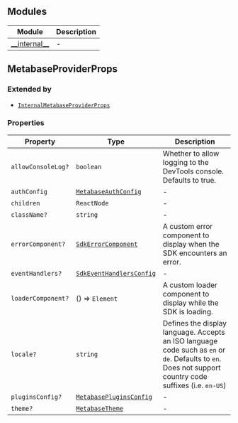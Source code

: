 ## Modules

| Module | Description |
| ------ | ------ |
| [\_\_internal\_\_](internal.md) | - |

## MetabaseProviderProps

### Extended by

- [`InternalMetabaseProviderProps`](internal.md#internalmetabaseproviderprops)

### Properties

| Property | Type | Description |
| ------ | ------ | ------ |
| <a id="allowconsolelog"></a> `allowConsoleLog?` | `boolean` | Whether to allow logging to the DevTools console. Defaults to true. |
| <a id="authconfig"></a> `authConfig` | [`MetabaseAuthConfig`](internal.md#metabaseauthconfig) | - |
| <a id="children"></a> `children` | `ReactNode` | - |
| <a id="classname"></a> `className?` | `string` | - |
| <a id="errorcomponent"></a> `errorComponent?` | [`SdkErrorComponent`](internal.md#sdkerrorcomponent) | A custom error component to display when the SDK encounters an error. |
| <a id="eventhandlers"></a> `eventHandlers?` | [`SdkEventHandlersConfig`](internal.md#sdkeventhandlersconfig) | - |
| <a id="loadercomponent"></a> `loaderComponent?` | () => `Element` | A custom loader component to display while the SDK is loading. |
| <a id="locale"></a> `locale?` | `string` | Defines the display language. Accepts an ISO language code such as `en` or `de`. Defaults to `en`. Does not support country code suffixes (i.e. `en-US`) |
| <a id="pluginsconfig"></a> `pluginsConfig?` | [`MetabasePluginsConfig`](internal.md#metabasepluginsconfig) | - |
| <a id="theme"></a> `theme?` | [`MetabaseTheme`](internal.md#metabasetheme) | - |
